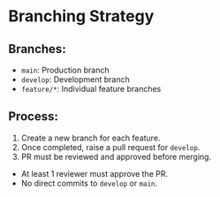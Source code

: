 # Branching Strategy

## Branches:
- `main`: Production branch
- `develop`: Development branch
- `feature/*`: Individual feature branches

## Process:
1. Create a new branch for each feature.
2. Once completed, raise a pull request for `develop`.
3. PR must be reviewed and approved before merging.

- At least 1 reviewer must approve the PR.
- No direct commits to `develop` or `main`.
